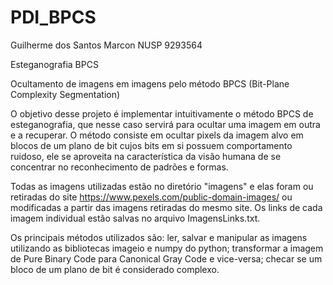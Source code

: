 # PDI_BPCS
Guilherme dos Santos Marcon NUSP 9293564

Esteganografia BPCS

Ocultamento de imagens em imagens pelo método BPCS (Bit-Plane Complexity Segmentation)

  O objetivo desse projeto é implementar intuitivamente o método BPCS de esteganografia, que nesse caso servirá para ocultar uma imagem em outra e a recuperar. O método consiste em ocultar pixels da imagem alvo em blocos de um plano de bit cujos bits em si possuem comportamento ruidoso, ele se aproveita na característica da visão humana de se concentrar no reconhecimento de padrões e formas.

Todas as imagens utilizadas estão no diretório "imagens" e elas foram ou retiradas do site https://www.pexels.com/public-domain-images/ ou modificadas a partir das imagens retiradas do mesmo site. Os links de cada imagem individual estão salvas no arquivo ImagensLinks.txt.

Os principais métodos utilizados são: ler, salvar e manipular as imagens utilizando as bibliotecas imageio e numpy do python; transformar a imagem de Pure Binary Code para Canonical Gray Code e vice-versa; checar se um bloco de um plano de bit é considerado complexo.
